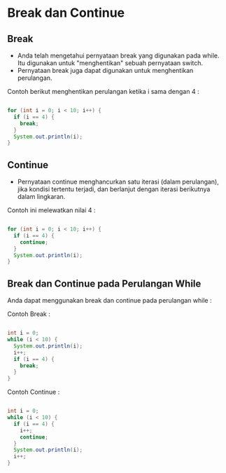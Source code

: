 # Break dan Continue

## Break

- Anda telah mengetahui pernyataan break yang digunakan pada while. Itu digunakan untuk "menghentikan" sebuah pernyataan switch.
- Pernyataan break juga dapat digunakan untuk menghentikan perulangan.

Contoh berikut menghentikan perulangan ketika i sama dengan 4 :

```java

for (int i = 0; i < 10; i++) {
  if (i == 4) {
    break;
  }
  System.out.println(i);
}

```

## Continue

- Pernyataan continue menghancurkan satu iterasi (dalam perulangan), jika kondisi tertentu terjadi, dan berlanjut dengan iterasi berikutnya dalam lingkaran.

Contoh ini melewatkan nilai 4 :

```java

for (int i = 0; i < 10; i++) {
  if (i == 4) {
    continue;
  }
  System.out.println(i);
}

```

## Break dan Continue pada Perulangan While

Anda dapat menggunakan break dan continue pada perulangan while :

Contoh Break :

```java

int i = 0;
while (i < 10) {
  System.out.println(i);
  i++;
  if (i == 4) {
    break;
  }
}

```

Contoh Continue :

```java

int i = 0;
while (i < 10) {
  if (i == 4) {
    i++;
    continue;
  }
  System.out.println(i);
  i++;
}

```
